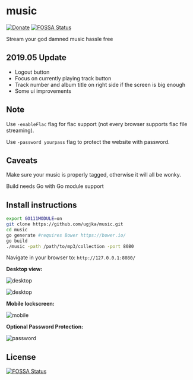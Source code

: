 # music

[![Donate](https://dl.ugjka.net/Donate-PayPal-green.svg)](https://www.paypal.me/ugjka)
[![FOSSA Status](https://app.fossa.io/api/projects/git%2Bgithub.com%2Fugjka%2Fmusic.svg?type=shield)](https://app.fossa.io/projects/git%2Bgithub.com%2Fugjka%2Fmusic?ref=badge_shield)

Stream your god damned music hassle free

## 2019.05 Update

* Logout button
* Focus on currently playing track button
* Track number and album title on right side if the screen is big enough
* Some ui improvements

## Note

Use `-enableFlac` flag for flac support (not every browser supports flac file streaming).

Use `-password yourpass` flag to protect the website with password.

## Caveats

Make sure your music is properly tagged, otherwise it will all be wonky.

Build needs Go with Go module support

## Install instructions

```bash
export GO111MODULE=on
git clone https://github.com/ugjka/music.git
cd music
go generate #requires Bower https://bower.io/
go build
./music -path /path/to/mp3/collection -port 8080
```

Navigate in your browser to: `http://127.0.0.1:8080/`

**Desktop view:**

![desktop](https://i.imgur.com/t3iFQPt.png)

![desktop](https://i.imgur.com/Htb8FNt.png)

**Mobile lockscreen:**

![mobile](https://img.ugjka.net/XPdyMKUk.png)

**Optional Password Protection:**

![password](https://i.imgur.com/Eh521tF.png)

## License

[![FOSSA Status](https://app.fossa.io/api/projects/git%2Bgithub.com%2Fugjka%2Fmusic.svg?type=large)](https://app.fossa.io/projects/git%2Bgithub.com%2Fugjka%2Fmusic?ref=badge_large)
